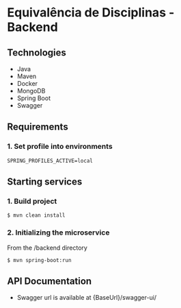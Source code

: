 # Equivalência de Disciplinas - Backend

## Technologies

- Java
- Maven
- Docker
- MongoDB
- Spring Boot
- Swagger

## Requirements

### 1. Set profile into environments

```
SPRING_PROFILES_ACTIVE=local
```

## Starting services

### 1. Build project

```
$ mvn clean install
```

### 2. Initializing the microservice

From the /backend directory
```
$ mvn spring-boot:run
```

## API Documentation

- Swagger url is available at {BaseUrl}/swagger-ui/